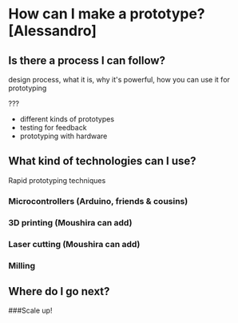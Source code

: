 # How can I make a prototype? [Alessandro]

## Is there a process I can follow?
design process, what it is, why it's powerful, how you can use it for prototyping

??? 
- different kinds of prototypes
- testing for feedback
- prototyping with hardware



## What kind of technologies can I use?
Rapid prototyping techniques

### Microcontrollers (Arduino, friends & cousins)

### 3D printing  (Moushira can add)

### Laser cutting (Moushira can add)

### Milling

## Where do I go next?
###Scale up!













